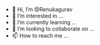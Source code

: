 - 👋 Hi, I’m @Renukagurav
- 👀 I’m interested in ...
- 🌱 I’m currently learning ...
- 💞️ I’m looking to collaborate on ...
- 📫 How to reach me ...

<!---
Renukagurav/Renukagurav is a ✨ special ✨ repository because its `README.md` (this file) appears on your GitHub profile.
You can click the Preview link to take a look at your changes.
--->

